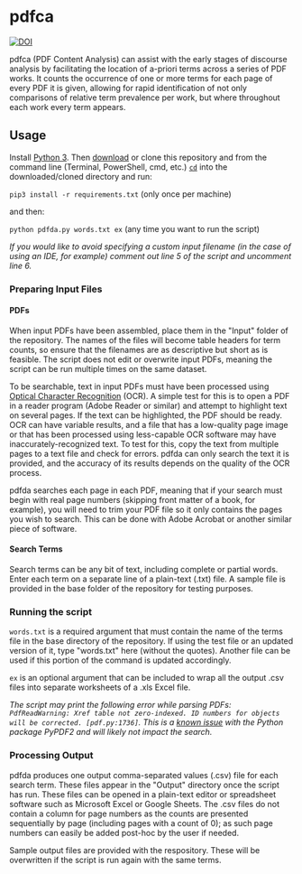 # pdfca

[![DOI](https://zenodo.org/badge/145485474.svg)](https://zenodo.org/badge/latestdoi/145485474)

pdfca (PDF Content Analysis) can assist with the early stages of discourse analysis by facilitating the location of a-priori terms across a series of PDF works. It counts the occurrence of one or more terms for each page of every PDF it is given, allowing for rapid identification of not only comparisons of relative term prevalence per work, but where throughout each work every term appears.

## Usage
Install [Python 3](https://www.python.org/downloads/). Then [download](https://github.com/tylerdq/pdfda/archive/master.zip) or clone this repository and from the command line (Terminal, PowerShell, cmd, etc.) [`cd`](https://www.git-tower.com/learn/git/ebook/en/command-line/appendix/command-line-101) into the downloaded/cloned directory and run:

`pip3 install -r requirements.txt` (only once per machine)

and then:

`python pdfda.py words.txt ex` (any time you want to run the script)

*If you would like to avoid specifying a custom input filename (in the case of using an IDE, for example) comment out line 5 of the script and uncomment line 6.*

### Preparing Input Files
#### PDFs
When input PDFs have been assembled, place them in the "Input" folder of the repository. The names of the files will become table headers for term counts, so ensure that the filenames are as descriptive but short as is feasible. The script does not edit or overwrite input PDFs, meaning the script can be run multiple times on the same dataset.

To be searchable, text in input PDFs must have been processed using [Optical Character Recognition](https://en.wikipedia.org/wiki/Optical_character_recognition) (OCR). A simple test for this is to open a PDF in a reader program (Adobe Reader or similar) and attempt to highlight text on several pages. If the text can be highlighted, the PDF should be ready. OCR can have variable results, and a file that has a low-quality page image or that has been processed using less-capable OCR software may have inaccurately-recognized text. To test for this, copy the text from multiple pages to a text file and check for errors. pdfda can only search the text it is provided, and the accuracy of its results depends on the quality of the OCR process.

pdfda searches each page in each PDF, meaning that if your search must begin with real page numbers (skipping front matter of a book, for example), you will need to trim your PDF file so it only contains the pages you wish to search. This can be done with Adobe Acrobat or another similar piece of software.

#### Search Terms
Search terms can be any bit of text, including complete or partial words. Enter each term on a separate line of a plain-text (.txt) file. A sample file is provided in the base folder of the repository for testing purposes.

### Running the script
`words.txt` is a required argument that must contain the name of the terms file in the base directory of the repository. If using the test file or an updated version of it, type "words.txt" here (without the quotes). Another file can be used if this portion of the command is updated accordingly.

`ex` is an optional argument that can be included to wrap all the output .csv files into separate worksheets of a .xls Excel file.

*The script may print the following error while parsing PDFs: `PdfReadWarning: Xref table not zero-indexed. ID numbers for objects will be corrected. [pdf.py:1736]`. This is a [known issue](https://github.com/mstamy2/PyPDF2/issues/36) with the Python package PyPDF2 and will likely not impact the search.*

### Processing Output
pdfda produces one output comma-separated values (.csv) file for each search term. These files appear in the "Output" directory once the script has run. These files can be opened in a plain-text editor or spreadsheet software such as Microsoft Excel or Google Sheets. The .csv files do not contain a column for page numbers as the counts are presented sequentially by page (including pages with a count of 0); as such page numbers can easily be added post-hoc by the user if needed.

Sample output files are provided with the respository. These will be overwritten if the script is run again with the same terms.
